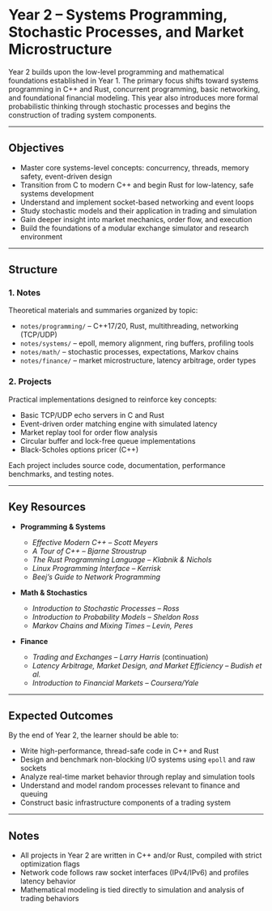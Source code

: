 # Year 2 – Systems Programming, Stochastic Processes, and Market Microstructure

Year 2 builds upon the low-level programming and mathematical foundations established in Year 1. The primary focus shifts toward systems programming in C++ and Rust, concurrent programming, basic networking, and foundational financial modeling. This year also introduces more formal probabilistic thinking through stochastic processes and begins the construction of trading system components.

---

## Objectives

- Master core systems-level concepts: concurrency, threads, memory safety, event-driven design
- Transition from C to modern C++ and begin Rust for low-latency, safe systems development
- Understand and implement socket-based networking and event loops
- Study stochastic models and their application in trading and simulation
- Gain deeper insight into market mechanics, order flow, and execution
- Build the foundations of a modular exchange simulator and research environment

---

## Structure

### 1. Notes

Theoretical materials and summaries organized by topic:

- `notes/programming/` – C++17/20, Rust, multithreading, networking (TCP/UDP)
- `notes/systems/` – epoll, memory alignment, ring buffers, profiling tools
- `notes/math/` – stochastic processes, expectations, Markov chains
- `notes/finance/` – market microstructure, latency arbitrage, order types

### 2. Projects

Practical implementations designed to reinforce key concepts:

- Basic TCP/UDP echo servers in C and Rust
- Event-driven order matching engine with simulated latency
- Market replay tool for order flow analysis
- Circular buffer and lock-free queue implementations
- Black-Scholes options pricer (C++)

Each project includes source code, documentation, performance benchmarks, and testing notes.

---

## Key Resources

- **Programming & Systems**
  - *Effective Modern C++ – Scott Meyers*
  - *A Tour of C++ – Bjarne Stroustrup*
  - *The Rust Programming Language – Klabnik & Nichols*
  - *Linux Programming Interface – Kerrisk*
  - *Beej’s Guide to Network Programming*

- **Math & Stochastics**
  - *Introduction to Stochastic Processes – Ross*
  - *Introduction to Probability Models – Sheldon Ross*
  - *Markov Chains and Mixing Times – Levin, Peres*

- **Finance**
  - *Trading and Exchanges – Larry Harris* (continuation)
  - *Latency Arbitrage, Market Design, and Market Efficiency – Budish et al.*
  - *Introduction to Financial Markets – Coursera/Yale*

---

## Expected Outcomes

By the end of Year 2, the learner should be able to:

- Write high-performance, thread-safe code in C++ and Rust
- Design and benchmark non-blocking I/O systems using `epoll` and raw sockets
- Analyze real-time market behavior through replay and simulation tools
- Understand and model random processes relevant to finance and queuing
- Construct basic infrastructure components of a trading system

---

## Notes

- All projects in Year 2 are written in C++ and/or Rust, compiled with strict optimization flags
- Network code follows raw socket interfaces (IPv4/IPv6) and profiles latency behavior
- Mathematical modeling is tied directly to simulation and analysis of trading behaviors
